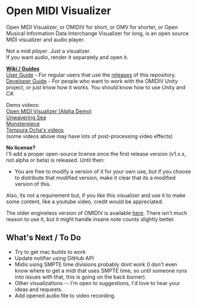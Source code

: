 # Open MIDI Visualizer

Open MIDI Visualizer, or OMIDIV for short, or OMV for shorter, or Open Musical Information Data Interchange Visualizer for long, is an open source MIDI visualizer and audio player.

Not a midi *player*. Just a visualizer.  
If you want audio, render it separately and open it.  

[**Wiki / Guides**](https://github.com/TheGoldenProof/OMIDIV/wiki)  
[User Guide](https://github.com/TheGoldenProof/OMIDIV/wiki/User-Guide) - For regular users that use the [releases](https://github.com/TheGoldenProof/OMIDIV/releases) of this repository.  
[Developer Guide](https://github.com/TheGoldenProof/OMIDIV/wiki/Developer-Guide) - For people who want to work with the OMIDIV Unity project, or just know how it works. You should know how to use Unity and C#.

Demo videos:  
[Open MIDI Visualizer (Alpha Demo)](https://youtu.be/4YJwQmvFq10)  
[Unwavering Sea](https://youtube.com/playlist?list=PLXOldc20MYD6b-hVZ-qRbORx8SYlpIOom&si=il2OAE9FXeKJlGKp)  
[Monsterpiece](https://youtu.be/hWmX9x6rStI?si=_1VDDwxDIkh-i75G)  
[Tempura Ocha's videos](https://youtu.be/oIgni18ZyaE?si=SIXOOQlJNNdrIZ1e)  
(some videos above may have lots of post-processing video effects)

**No license?**  
I'll add a proper open-source license once the first release version (v1.x.x, not alpha or beta) is released. Until then:  

- You are free to modify a version of it for your own use, but if you choose to distribute that modified version, make it clear that its a modified version of this.

Also, its not a requirement but, if you like this visualizer and use it to make some content, like a youtube video, credit would be appreciated.

The older engineless version of OMIDIV is available [here](https://github.com/TheGoldenProof/OMIDIV-CPP). There isn't much reason to use it, but it might handle insane note counts slightly better.

## What's Next / To Do

- Try to get mac builds to work
- Update notifier using GitHub API
- Midis using SMPTE time divisions probably dont work (I don't even know where to get a midi that uses SMPTE time, so until someone runs into issues with that, this is going on the back burner).
- Other visualizations -- I'm open to suggestions, I'd love to hear your ideas and requests.
- Add opened audio file to video recording.
